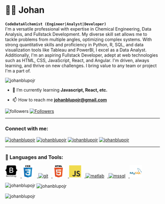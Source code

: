 # 🏄‍♂️ Johan
**`CodeDataAlchemist (Engineer|Analyst|Developer)`**
<br>
I'm a versatile professional with expertise in Chemical Engineering, Data Analysis, and Fullstack Development. My diverse skill set allows me to tackle problems from multiple angles, optimizing complex systems. With strong quantitative skills and proficiency in Python, R, SQL, and data visualization tools like Tableau and PowerBI, I excel as a Data Analyst. Additionally, I'm an aspiring Fullstack Developer, adept at web technologies such as HTML, CSS, JavaScript, React, and Angular. I'm driven, always learning, and thrive on new challenges. I bring value to any team or project I'm a part of.

<p align="left"> 
<img src="https://komarev.com/ghpvc/?username=johanblupojr&label=Profile%20views&color=0e75b6&style=flat" alt="johanblupojr" /> </p>

- 🌱 I’m currently learning **Javascript, React, etc.**

- 📫 How to reach me **johanblupojr@gmail.com**

 <img alt="followers" title="Follow me on Github" src="https://custom-icon-badges.demolab.com/github/followers/johanblupojr?color=236ad3&labelColor=1155ba&style=for-the-badge&logo=person-add&label=Follow&logoColor=white"/></a>
<a href="https://github.com/johanblupojr?tab=repositories&sort=stargazers">
<img alt="Followers" title="Total followers on GitHub" src="https://custom-icon-badges.demolab.com/github/followers/johanblupojr?color=55960c&style=for-the-badge&labelColor=488207&logo=star"/></a>

---

<h3 align="left">Connect with me:</h3>
<p align="left">
<a href="https://twitter.com/Jooooohaaan" target="blank"><img align="center" src="https://raw.githubusercontent.com/rahuldkjain/github-profile-readme-generator/master/src/images/icons/Social/twitter.svg" alt="johanblupojr" height="30" width="40" /></a>
<a href="https://linkedin.com/in/johanblupojr" target="blank"><img align="center" src="https://raw.githubusercontent.com/rahuldkjain/github-profile-readme-generator/master/src/images/icons/Social/linked-in-alt.svg" alt="johanblupojr" height="30" width="40" /></a>
<a href="https://fb.com/johanblupojr" target="blank"><img align="center" src="https://raw.githubusercontent.com/rahuldkjain/github-profile-readme-generator/master/src/images/icons/Social/facebook.svg" alt="johanblupojr" height="30" width="40" /></a>
<a href="https://instagram.com/jooohaaaaan" target="blank"><img align="center" src="https://raw.githubusercontent.com/rahuldkjain/github-profile-readme-generator/master/src/images/icons/Social/instagram.svg" alt="johanblupojr" height="30" width="40" /></a>
</p>

---

<h3 align="left">🧰 Languages and Tools:</h3>
<p align="left"> 
<a href="https://getbootstrap.com" target="_blank" rel="noreferrer"> <img src="https://raw.githubusercontent.com/devicons/devicon/master/icons/bootstrap/bootstrap-plain-wordmark.svg" alt="bootstrap" width="40" height="40" style="padding-right:10px"/> </a> 
<a href="https://www.w3schools.com/css/" target="_blank" rel="noreferrer"> <img src="https://raw.githubusercontent.com/devicons/devicon/master/icons/css3/css3-original-wordmark.svg" alt="css3" width="40" height="40" style="padding-right:10px"/> </a> 
<a href="https://git-scm.com/" target="_blank" rel="noreferrer"> <img src="https://www.vectorlogo.zone/logos/git-scm/git-scm-icon.svg" alt="git" width="40" height="40" style="padding-right:10px"/> </a> 
<a href="https://www.w3.org/html/" target="_blank" rel="noreferrer"> <img src="https://raw.githubusercontent.com/devicons/devicon/master/icons/html5/html5-original-wordmark.svg" alt="html5" width="40" height="40" style="padding-right:10px"/> </a> 
<a href="https://developer.mozilla.org/en-US/docs/Web/JavaScript" target="_blank" rel="noreferrer"> <img src="https://raw.githubusercontent.com/devicons/devicon/master/icons/javascript/javascript-original.svg" alt="javascript" width="40" height="40" style="padding-right:10px"/> </a> 
<a href="https://www.mathworks.com/" target="_blank" rel="noreferrer"> <img src="https://upload.wikimedia.org/wikipedia/commons/2/21/Matlab_Logo.png" alt="matlab" width="40" height="40" style="padding-right:10px"/> </a> 
<a href="https://www.microsoft.com/en-us/sql-server" target="_blank" rel="noreferrer"> <img src="https://www.svgrepo.com/show/303229/microsoft-sql-server-logo.svg" alt="mssql" width="40" height="40" style="padding-right:10px"/> </a> 
<a href="https://www.mysql.com/" target="_blank" rel="noreferrer"> <img src="https://raw.githubusercontent.com/devicons/devicon/master/icons/mysql/mysql-original-wordmark.svg" alt="mysql" width="40" height="40" style="padding-right:10px"/> </a> </p>

<p><img align="left" src="https://github-readme-stats.vercel.app/api/top-langs?username=johanblupojr&show_icons=true&locale=en&layout=compact" alt="johanblupojr" /></p>

<p>&nbsp;<img align="center" src="https://github-readme-stats.vercel.app/api?username=johanblupojr&show_icons=true&locale=en" alt="johanblupojr" /></p>

<p><img align="center" src="https://github-readme-streak-stats.herokuapp.com/?user=johanblupojr&" alt="johanblupojr" /></p>

<!--
**johanblupojr/johanblupojr** is a ✨ _special_ ✨ repository because its `README.md` (this file) appears on your GitHub profile.

Here are some ideas to get you started:

- 🔭 I’m currently working on ...
- 🌱 I’m currently learning ...
- 👯 I’m looking to collaborate on ...
- 🤔 I’m looking for help with ...
- 💬 Ask me about ...
- 📫 How to reach me: ...
- 😄 Pronouns: ...
- ⚡ Fun fact: ...
-->
